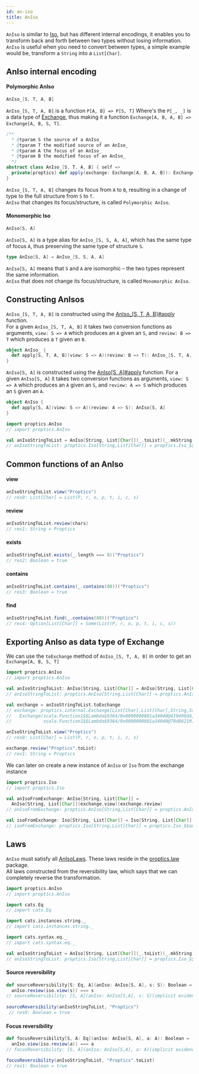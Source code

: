 ```yaml
---
id: an-iso
title: AnIso
---
```


`AnIso` is similar to <a href="/Proptics/docs/optics/iso" target="_blank">Iso</a>, but has different internal encodings, it enables 
you to transform back and forth between two types without losing information.</br>
`AnIso` is useful when you need to convert between types, a simple example would be, transform a `String` into a `List[Char]`.

## AnIso internal encoding

#### Polymorphic AnIso

```scala
AnIso_[S, T, A, B]
```

`AnIso_[S, T, A, B]` is a function `P[A, B] => P[S, T]` Where's the `P[_, _]` is a data type of [Exchange](/Proptics/docs/data-types/exchange), thus making 
it a function `Exchange[A, B, A, B] => Exchange[A, B, S, T]`.

```scala
/**
  * @tparam S the source of a AnIso_
  * @tparam T the modified source of an AnIso_
  * @tparam A the focus of an AnIso_
  * @tparam B the modified focus of an AnIso_
  */
abstract class AnIso_[S, T, A, B] { self =>
  private[proptics] def apply(exchange: Exchange[A, B, A, B]): Exchange[A, B, S, T]
}
```

`AnIso_[S, T, A, B]` changes its focus from `A` to `B`, resulting in a change of type to the full structure from
`S` to `T`.</br>
`AnIso` that changes its focus/structure, is called `Polymorphic AnIso`.

#### Monomorphic Iso

```scala
AnIso[S, A]
```

`AnIso[S, A]` is a type alias for `AnIso_[S, S, A, A]`,  which has the same type of focus `A`, thus preserving the same type of structure `S`.

```scala
type AnIso[S, A] = AnIso_[S, S, A, A]
``` 

`AnIso[S, A]` means that `S` and `A` are isomorphic – the two types represent the same information.</br>
`AnIso` that does not change its focus/structure, is called `Monomorphic AnIso`.

## Constructing AnIsos

`AnIso_[S, T, A, B]` is constructed using the [AnIso_[S, T, A, B]#apply](/Proptics/api/proptics/AnIso_$.html) function.</br>
For a given `AnIso_[S, T, A, B]` it takes two conversion functions as arguments, `view: S => A` which produces an `A` given an `S`, 
and `review: B => T` which produces a `T` given an `B`.

```scala
object AnIso_ {
  def apply[S, T, A, B](view: S => A)(review: B => T): AnIso_[S, T, A, B]
}
```

`AnIso[S, A]` is constructed using the [AnIso[S, A]#apply](/Proptics/api/proptics/AnIso$.html) function. For a given `AnIso[S, A]` it takes two conversion functions as arguments,
`view: S => A` which produces an `A` given an `S`, and `review: A => S` which produces an `S` given an `A`.

```scala
object AnIso {
  def apply[S, A](view: S => A)(review: A => S): AnIso[S, A]
}
```

```scala
import proptics.AnIso
// import proptics.AnIso

val anIsoStringToList = AnIso[String, List[Char]](_.toList)(_.mkString)
// anIsoStringToList: proptics.Iso[String,List[Char]] = proptics.Iso_$$anon$16@4b898027  
```

## Common functions of an AnIso

#### view
```scala
anIsoStringToList.view("Proptics") 
// res0: List[Char] = List(P, r, o, p, t, i, c, s)
```

#### review
```scala
anIsoStringToList.review(chars)
// res1: String = Proptics
```

#### exists
```scala
anIsoStringToList.exists(_.length === 8)("Proptics")
// res2: Boolean = true
```

#### contains
```scala
anIsoStringToList.contains(_.contains(80))("Proptics")
// res3: Boolean = true
```

#### find
```scala
anIsoStringToList.find(_.contains(80))("Proptics")
// res4: Option[List[Char]] = Some(List(P, r, o, p, t, i, c, s))
```

## Exporting AnIso as data type of Exchange

We can use the `toExchange` method of `AnIso_[S, T, A, B]` in order to get an `Exchange[A, B, S, T]`

```scala
import proptics.AnIso
// import proptics.AnIso

val anIsoStringToList: AnIso[String, List[Char]] = AnIso[String, List[Char]](_.toList)(_.mkString)
// anIsoStringToList: proptics.AnIso[String,List[Char]] = proptics.AnIso_$$anon$17@74561208

val exchange = anIsoStringToList.toExchange
// exchange: proptics.internal.Exchange[List[Char],List[Char],String,String] = 
//   Exchange(scala.Function1$$Lambda$9364/0x0000000801a34040@419490d4,
//            scala.Function1$$Lambda$9364/0x0000000801a34040@78d86219)

anIsoStringToList.view("Proptics")
// res0: List[Char] = List(P, r, o, p, t, i, c, s)

exchange.review("Proptics".toList)
// res1: String = Proptics
```

We can later on create a new instance of `AnIso` or `Iso` from the exchange instance

```scala
import proptics.Iso
// import proptics.Iso

val anIsoFromExchange: AnIso[String, List[Char]] = 
  AnIso[String, List[Char]](exchange.view)(exchange.review)
// anIsoFromExchange: proptics.AnIso[String,List[Char]] = proptics.AnIso_$$anon$17@bf55e9c

val isoFromExchange: Iso[String, List[Char]] = Iso[String, List[Char]](exchange.view)(exchange.review)
// isoFromExchange: proptics.Iso[String,List[Char]] = proptics.Iso_$$anon$16@4c6f5ff7
``` 

## Laws

`AnIso` must satisfy all [AnIsoLaws](/Proptics/api/proptics/law/AnIsoLaws.html). These laws reside in the [proptics.law](/Proptics/api/proptics/law/index.html) package.<br/>
All laws constructed from the reversibility law, which says that we can completely reverse the transformation.

```scala
import proptics.AnIso
// import proptics.AnIso

import cats.Eq
// import cats.Eq

import cats.instances.string._
// import cats.instances.string._ 

import cats.syntax.eq._
// import cats.syntax.eq._

val anIsoStringToList = AnIso[String, List[Char]](_.toList)(_.mkString)
// anIsoStringToList: proptics.Iso[String,List[Char]] = proptics.Iso_$$anon$16@4b898027  
```

#### Source reversibility
```scala
def sourceReversibility[S: Eq, A](anIso: AnIso[S, A], s: S): Boolean = 
  anIso.review(iso.view(s)) === s
// sourceReversibility: [S, A](anIso: AnIso[S,A], s: S)(implicit evidence$1: cats.Eq[S])Boolean
 
sourceReversibility(anIsoStringToList, "Proptics")
 // res0: Boolean = true
```

#### Focus reversibility

```scala
def focusReversibility[S, A: Eq](anIso: AnIso[S, A], a: A): Boolean = 
  anIso.view(iso.review(a)) === a
// focusReversibility: [S, A](anIso: AnIso[S,A], a: A)(implicit evidence$1: cats.Eq[A])Boolean

focusReversibility(anIsoStringToList, "Proptics".toList)
// res1: Boolean = true
```
